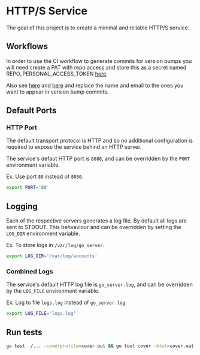 # HTTP/S Service

The goal of this project is to create a minimal and reliable HTTP/S service.

## Workflows

In order to use the CI workflow to generate commits for version bumps you will need create a PAT with repo access and store this as a secret named REPO_PERSONAL_ACCESS_TOKEN [here](./.github/workflows/on-push.yml#L47). 

Also see [here](./.github/workflows/on-push.yml#L48) and [here](./.github/workflows/on-push.yml#L49) and replace the name and email to the ones you want to appear in version bump commits.

## Default Ports

### HTTP Port

The default transport protocol is HTTP and so no additional configuration is required to expose the service behind an HTTP server.

The service's defaut HTTP port is `8080`, and can be overridden by the `PORT` environment variable.

Ex. Use port `80` instead of `8080`.

```bash
export PORT='80'
```

## Logging

Each of the respective servers generates a log file. By default all logs are sent to STDOUT. This behvaviour and can be overridden by setting the `LOG_DIR` environment variable.

Ex. To store logs in `/var/log/go_server`.

```bash
export LOG_DIR='/var/log/accounts'
```

### Combined Logs

The service's default HTTP log file is `go_server.log`, and can be overridden by the `LOG_FILE` environment variable.

Ex. Log to file `logs.log` instead of `go_server.log`.

```bash
export LOG_FILE='logs.log'
```

## Run tests

```sh
go test ./... -coverprofile=cover.out && go tool cover -html=cover.out
```
